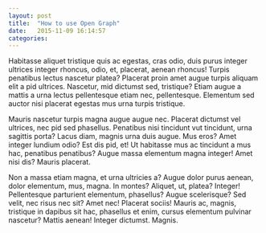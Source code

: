 ```yaml
---
layout: post
title:  "How to use Open Graph"
date:   2015-11-09 16:14:57
categories:
---
```

Habitasse aliquet tristique quis ac egestas, cras odio, duis purus integer ultrices integer rhoncus, odio, et, placerat, aenean rhoncus! Turpis penatibus lectus nascetur platea? Placerat proin amet augue turpis aliquam elit a pid ultrices. Nascetur, mid dictumst sed, tristique? Etiam augue a mattis a urna lectus pellentesque etiam nec, pellentesque. Elementum sed auctor nisi placerat egestas mus urna turpis tristique.

Mauris nascetur turpis magna augue augue nec. Placerat dictumst vel ultrices, nec pid sed phasellus. Penatibus nisi tincidunt vut tincidunt, urna sagittis porta? Lacus diam, magnis urna duis augue. Mus eros? Amet integer lundium odio? Est dis pid, et! Ut habitasse mus ac tincidunt a mus hac, penatibus penatibus? Augue massa elementum magna integer! Amet nisi dis? Mauris placerat.

Non a massa etiam magna, et urna ultricies a? Augue dolor purus aenean, dolor elementum, mus, magna. In montes? Aliquet, ut, platea? Integer! Pellentesque parturient elementum, phasellus? Augue scelerisque? Sed velit, nec risus nec sit? Amet nec! Placerat sociis! Mauris ac, magnis, tristique in dapibus sit hac, phasellus et enim, cursus elementum pulvinar nascetur? Mattis aenean! Integer dictumst. Magnis.
